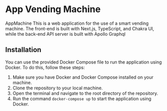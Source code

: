 # App Vending Machine
AppMachine
This is a web application for the use of a smart vending machine. The front-end is built with Next.js, TypeScript, and Chakra UI, while the back-end API server is built with Apollo Graphql


## Installation

You can use the provided Docker Compose file to run the application using Docker. To do this, follow these steps:

1. Make sure you have Docker and Docker Compose installed on your machine.
2. Clone the repository to your local machine.
3. Open the terminal and navigate to the root directory of the repository.
4. Run the command `docker-compose up` to start the application using Docker.

